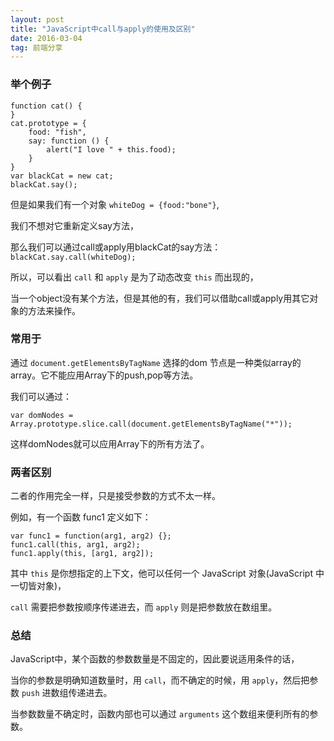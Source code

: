 ```yaml
---
layout: post
title: "JavaScript中call与apply的使用及区别"
date: 2016-03-04 
tag: 前端分享 
---   
```


### 举个例子
    function cat() {
    }
    cat.prototype = {
        food: "fish",
        say: function () {
            alert("I love " + this.food);
        }
    }
    var blackCat = new cat;
    blackCat.say();

但是如果我们有一个对象 `whiteDog = {food:"bone"}`,

我们不想对它重新定义say方法，

那么我们可以通过call或apply用blackCat的say方法： `blackCat.say.call(whiteDog);`

所以，可以看出 `call` 和 `apply` 是为了动态改变 `this` 而出现的，

当一个object没有某个方法，但是其他的有，我们可以借助call或apply用其它对象的方法来操作。

### 常用于

通过 `document.getElementsByTagName` 选择的dom 节点是一种类似array的array。它不能应用Array下的push,pop等方法。

我们可以通过：

`var domNodes = Array.prototype.slice.call(document.getElementsByTagName("*"));`

这样domNodes就可以应用Array下的所有方法了。

### 两者区别

二者的作用完全一样，只是接受参数的方式不太一样。

例如，有一个函数 func1 定义如下：

    var func1 = function(arg1, arg2) {};
    func1.call(this, arg1, arg2);
    func1.apply(this, [arg1, arg2]);

其中 `this` 是你想指定的上下文，他可以任何一个 JavaScript 对象(JavaScript 中一切皆对象)，

`call` 需要把参数按顺序传递进去，而 `apply` 则是把参数放在数组里。

### 总结

JavaScript中，某个函数的参数数量是不固定的，因此要说适用条件的话，

当你的参数是明确知道数量时，用 `call`，而不确定的时候，用 `apply`，然后把参数 `push` 进数组传递进去。

当参数数量不确定时，函数内部也可以通过 `arguments` 这个数组来便利所有的参数。

